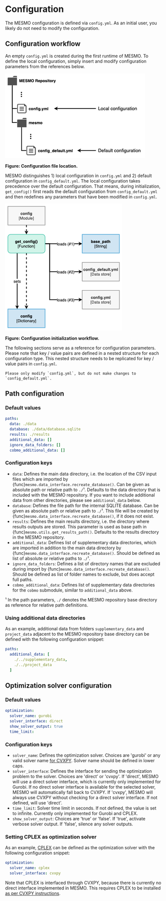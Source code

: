 # Configuration

The MESMO configuration is defined via `config.yml`. As an initial user, you likely do not need to modify the configuration.

## Configuration workflow

An empty `config.yml` is created during the first runtime of MESMO. To define the local configuration, simply insert and modify configuration parameters from the references below.

![](../assets/configuration_file_structure.png)

**Figure: Configuration file location.**

MESMO distinguishes 1) local configuration in `config.yml` and 2) default configuration in `config_default.yml`. The local configuration takes precedence over the default configuration. That means, during initialization, `get_config()` first reads the default configuration from `config_default.yml` and then redefines any parameters that have been modified in `config.yml`.

![](../assets/configuration_workflow.png)

**Figure: Configuration initialization workflow.**

The following sections serve as a reference for configuration parameters. Please note that key / value pairs are defined in a nested structure for each configuration type. This nested structure needs to be replicated for key / value pairs in `config.yml`.

```{important}
Please only modify `config.yml`, but do not make changes to `config_default.yml`.
```

## Path configuration

### Default values

```yaml
paths:
  data: ./data
  database: ./data/database.sqlite
  results: ./results
  additional_data: []
  ignore_data_folders: []
  cobmo_additional_data: []
```

### Configuration keys

 - `data`: Defines the main data directory, i.e. the location of the CSV input files which are imported by {func}`mesmo.data_interface.recreate_database()`. Can be given as absolute path or relative path to `./`¹. Defaults to the data directory that is included with the MESMO repository. If you want to include additional data from other directories, please see `additional_data` below.
 - `database`: Defines the file path for the internal SQLITE database. Can be given as absolute path or relative path to `./`¹. This file will be created by {func}`mesmo.data_interface.recreate_database()`, if it does not exist.
 - `results`: Defines the main results directory, i.e. the directory where results outputs are stored. This parameter is used as base path in {func}`mesmo.utils.get_results_path()`. Defaults to the results directory in the MESMO repository.
 - `additional_data`: Defines list of supplementary data directories, which are imported in addition to the main data directory by {func}`mesmo.data_interface.recreate_database()`. Should be defined as list of absolute or relative paths to `./`¹.
 - `ignore_data_folders`: Defines a list of directory names that are excluded during import by {func}`mesmo.data_interface.recreate_database()`. Should be defined as list of folder names to exclude, but does accept full paths.
 - `cobmo_additional_data`: Defines list of supplementary data directories for the `cobmo` submodule, similar to `additional_data` above.

¹ In the path parameters, `./` denotes the MESMO repository base directory as reference for relative path definitions.

### Using additional data directories

As an example, additional data from folders `supplementary_data` and `project_data` adjacent to the MESMO repository base directory can be defined with the following configuration snippet:

```yaml
paths:
  additional_data: [
    ./../supplementary_data,
    ./../project_data
  ]
```

## Optimization solver configuration

### Default values

```yaml
optimization:
  solver_name: gurobi
  solver_interface: direct
  show_solver_output: true
  time_limit:
```

### Configuration keys

 - `solver_name`: Defines the optimization solver. Choices are 'gurobi' or any valid solver name [for CVXPY](https://www.cvxpy.org/tutorial/advanced/index.html#choosing-a-solver). Solver name should be defined in lower caps.
 - `solver_interface`: Defines the interface for sending the optimization problem to the solver. Choices are 'direct' or 'cvxpy'. If 'direct', MESMO will use a direct solver interface, which is currently only implemented for Gurobi. If no direct solver interface is available for the selected solver, MESMO will automatically fall back to CVXPY. If 'cvxpy', MESMO will always use CVXPY without checking for a direct solver interface. If not defined, will use 'direct'.
 - `time_limit`: Solver time limit in seconds. If not defined, the value is set to infinite. Currently only implemented for Gurobi and CPLEX.
 - `show_solver_output`: Choices are 'true' or 'false'. If 'true', activate verbose solver output. If 'false', silence any solver outputs.

### Setting CPLEX as optimization solver

As an example, [CPLEX](https://www.ibm.com/analytics/cplex-optimizer) can be defined as the optimization solver with the following configuration snippet:

```yaml
optimization:
  solver_name: cplex
  solver_interface: cvxpy
```

Note that CPLEX is interfaced through CVXPY, because there is currently no direct interface implemented in MESMO. This requires CPLEX to be installed [as per CVXPY instructions](https://www.cvxpy.org/install/index.html#install-with-cplex-support).
